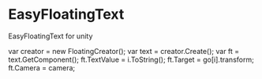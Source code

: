 # EasyFloatingText
EasyFloatingText for unity


var creator = new FloatingCreator();
	        var text = creator.Create();
	        var ft = text.GetComponent<FloatingText>();
	        ft.TextValue = i.ToString();
	        ft.Target = go[i].transform;
	        ft.Camera = camera;
  

